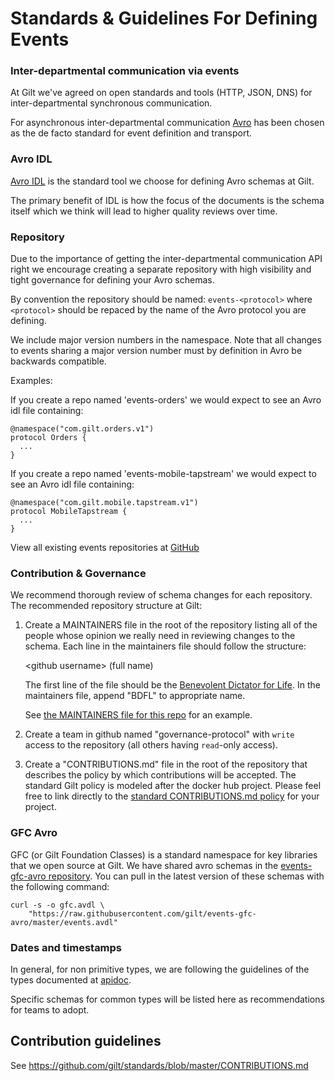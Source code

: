 Standards & Guidelines For Defining Events
==========================================

### Inter-departmental communication via events

At Gilt we've agreed on open standards and tools (HTTP, JSON, DNS) for inter-departmental synchronous communication.

For asynchronous inter-departmental communication [Avro](http://avro.apache.org/docs/current/) has been chosen as the de facto
standard for event definition and transport.

### Avro IDL

[Avro IDL](http://avro.apache.org/docs/current/idl.html) is the
standard tool we choose for defining Avro schemas at Gilt.

The primary benefit of IDL is how the focus of the documents is the
schema itself which we think will lead to higher quality reviews over
time.

### Repository

Due to the importance of getting the inter-departmental communication
API right we encourage creating a separate repository with high
visibility and tight governance for defining your Avro schemas.

By convention the repository should be named: `events-<protocol>` where
`<protocol>` should be repaced by the name of the Avro protocol you are
defining.

We include major version numbers in the namespace. Note that all
changes to events sharing a major version number must by definition in
Avro be backwards compatible.

Examples:

If you create a repo named 'events-orders' we would expect to see an
Avro idl file containing:

    @namespace("com.gilt.orders.v1")
    protocol Orders {
      ...
    }

If you create a repo named 'events-mobile-tapstream' we would expect
to see an Avro idl file containing:

    @namespace("com.gilt.mobile.tapstream.v1")
    protocol MobileTapstream {
      ...
    }

View all existing events repositories at
[GitHub](https://github.com/gilt?query=events)

### Contribution & Governance

We recommend thorough review of schema changes for each repository. The recommended repository structure at Gilt:

  1. Create a MAINTAINERS file in the root of the repository listing all of the people whose opinion we really need in reviewing changes to the schema. Each line in the maintainers file should follow the structure:
  
      &lt;github username&gt; (full name)
      
      The first line of the file should be the [Benevolent Dictator for Life](https://en.wikipedia.org/wiki/Benevolent_dictator_for_life). In the maintainers file, append "BDFL" to appropriate name.
      
      See [the MAINTAINERS file for this repo](https://github.com/gilt/standards-events/blob/master/MAINTAINERS) for an example.

  2. Create a team in github named "governance-protocol" with `write` access
to the repository (all others having `read`-only access).

  3. Create a "CONTRIBUTIONS.md" file in the root of the repository that describes the policy by which contributions will be accepted. The standard Gilt policy is modeled after the docker hub project. Please feel free to link directly to the [standard CONTRIBUTIONS.md policy](https://github.com/gilt/standards/blob/master/CONTRIBUTIONS.md) for your project.

### GFC Avro

GFC (or Gilt Foundation Classes) is a standard namespace for key libraries that we open source at Gilt. We have shared avro schemas in the [events-gfc-avro
repository](https://github.com/gilt/events-gfc-avro). You can pull in the
latest version of these schemas with the following command:

    curl -s -o gfc.avdl \
        "https://raw.githubusercontent.com/gilt/events-gfc-avro/master/events.avdl"

### Dates and timestamps

In general, for non primitive types, we are following the guidelines of the types documented at [apidoc](http://www.apidoc.me/doc/types).

Specific schemas for common types will be listed here as recommendations for teams to adopt.


## Contribution guidelines

See https://github.com/gilt/standards/blob/master/CONTRIBUTIONS.md
